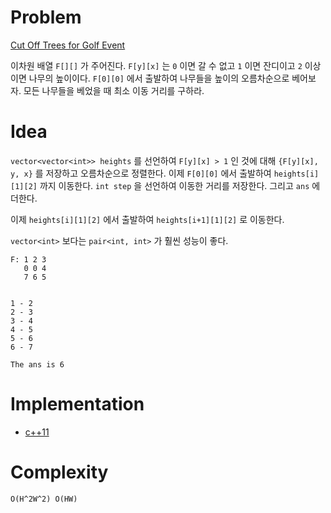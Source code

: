 # Problem

[Cut Off Trees for Golf Event](https://leetcode.com/problems/cut-off-trees-for-golf-event/)

이차원 배열 `F[][]` 가 주어진다. `F[y][x]` 는 `0` 이면 갈 수 없고
`1` 이면 잔디이고 `2` 이상이면 나무의 높이이다. `F[0][0]` 에서 출발하여
나무들을 높이의 오름차순으로 베어보자. 모든 나무들을 베었을 때 최소 이동
거리를 구하라.

# Idea

`vector<vector<int>> heights` 를 선언하여 `F[y][x] > 1` 인 것에 대해
`{F[y][x], y, x}` 를 저장하고 오름차순으로 정렬한다. 이제 `F[0][0]`
에서 출발하여 `heights[i][1][2]` 까지 이동한다. `int step` 
을 선언하여 이동한 거리를 저장한다. 그리고 `ans` 에 더한다. 

이제 `heights[i][1][2]` 에서 출발하여 `heights[i+1][1][2]` 로 이동한다.

`vector<int>` 보다는 `pair<int, int>` 가 훨씬 성능이 좋다.

```
F: 1 2 3
   0 0 4
   7 6 5
   
   
1 - 2
2 - 3
3 - 4
4 - 5
5 - 6
6 - 7

The ans is 6
```

# Implementation

* [c++11](a.cpp)

# Complexity

```
O(H^2W^2) O(HW)
```

